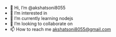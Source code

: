 - 👋 Hi, I’m @akshatsoni8055
- 👀 I’m interested in 
- 🌱 I’m currently learning nodejs
- 💞️ I’m looking to collaborate on 
- 📫 How to reach me akshatsoni8055@gmail.com

<!---
akshatsoni8055/akshatsoni8055 is a ✨ special ✨ repository because its `README.md` (this file) appears on your GitHub profile.
You can click the Preview link to take a look at your changes.
--->
